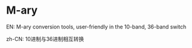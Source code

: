 # M-ary
EN:    M-ary conversion tools, user-friendly in the 10-band, 36-band switch

zh-CN: 10进制与36进制相互转换

